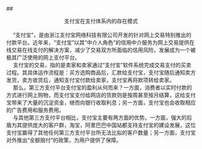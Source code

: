 
##<center>支付宝在支付体系内的存在模式</center></br>
&emsp; “支付宝”，是由浙江支付宝网络科技有限公司开发的针对网上交易特别推出的付款平台。近年来，“支付宝”以其“中介人角色”的信用中介服务为网上交易提供在线交易在线支付的解决方案，减少了交易双方所面临的信用风险，发展成为一个被极其广泛使用的网上支付平台。</br>
&emsp; 支付宝的交易，指的是卖家和卖家通过“支付宝”软件系统完成交易支付的买卖过程。其具体运作流程是：买方选购商品后，汇款给支付宝，支付宝随后通知卖方发货，卖方收货后，通知支付宝付款给卖家，支付宝再将款项转给卖家。</br>
&emsp; 那么，第三方支付平台支付宝的盈利从何而来？一方面，消费者以实时付款的方式进行网上购物，而支付宝支付给网店的货款则是按周甚至按月结算，这给支付宝带来了大量的沉淀资金，继而向银行收取利息；另一方面，支付宝也会收取相应的广告费用和服务费用。</br>
&emsp; 与其他第三方支付平台相比，支付宝主要有两方面的优势。一方面，强大的后盾为其提供庞大的客户群，淘宝，阿里巴巴中国站都支持支付宝的建设发展，这位支付宝赢得了其他任何第三方支付平台所无法比拟的客户数量；另一方面，支付宝对外推出“全额赔付”的政策，为用户提供了保障。</br>
